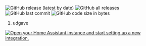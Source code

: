 ![GitHub release (latest by date)](https://img.shields.io/github/v/release/kgn3400/pypi_updates)
![GitHub all releases](https://img.shields.io/github/downloads/kgn3400/pypi_updates/total)
![GitHub last commit](https://img.shields.io/github/last-commit/kgn3400/pypi_updates)
![GitHub code size in bytes](https://img.shields.io/github/languages/code-size/kgn3400/pypi_updates)

1. udgave

[![Open your Home Assistant instance and start setting up a new integration.](https://my.home-assistant.io/badges/config_flow_start.svg)](https://my.home-assistant.io/redirect/config_flow_start/?domain=pypi_updates)
